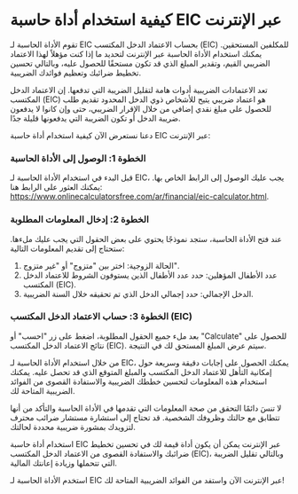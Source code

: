 كيفية استخدام أداة حاسبة EIC عبر الإنترنت
=========================================

تقوم الأداة الحاسبة لـ EIC بحساب الاعتماد الدخل المكتسب (EIC) للمكلفين المستحقين. يمكنك استخدام الأداة الحاسبة عبر الإنترنت لتحديد ما إذا كنت مؤهلاً لهذا الاعتماد الضريبي القيم، وتقدير المبلغ الذي قد تكون مستحقًا للحصول عليه، وبالتالي تحسين تخطيط ضرائبك وتعظيم فوائدك الضريبية.

تعد الاعتمادات الضريبية أدوات هامة لتقليل الضريبة التي تدفعها. إن الاعتماد الدخل المكتسب (EIC) هو اعتماد ضريبي يتيح للأشخاص ذوي الدخل المحدود تقديم طلب للحصول على مبلغ نقدي إضافي من خلال الإقرار الضريبي، حتى وإن كانوا لا يدفعون ضريبة الدخل أو تكون الضريبة التي يدفعونها قليلة جدًا.

دعنا نستعرض الآن كيفية استخدام أداة حاسبة EIC عبر الإنترنت:

### الخطوة 1: الوصول إلى الأداة الحاسبة

قبل البدء في استخدام الأداة الحاسبة لـ EIC، يجب عليك الوصول إلى الرابط الخاص بها. يمكنك العثور على الرابط هنا: <https://www.onlinecalculatorsfree.com/ar/financial/eic-calculator.html>.

### الخطوة 2: إدخال المعلومات المطلوبة

عند فتح الأداة الحاسبة، ستجد نموذجًا يحتوي على بعض الحقول التي يجب عليك ملءها. ستحتاج إلى تقديم المعلومات التالية:

1. الحالة الزوجية: اختر بين "متزوج" أو "غير متزوج".
2. عدد الأطفال المؤهلين: حدد عدد الأطفال الذين يستوفون الشروط للاعتماد الدخل المكتسب (EIC).
3. الدخل الإجمالي: حدد إجمالي الدخل الذي تم تحقيقه خلال السنة الضريبية.

### الخطوة 3: حساب الاعتماد الدخل المكتسب (EIC)

بعد ملء جميع الحقول المطلوبة، اضغط على زر "احسب" أو "Calculate" للحصول على نتائج الاعتماد الدخل المكتسب (EIC). سيتم عرض المبلغ المستحق لك في النتيجة.

من خلال استخدام الأداة الحاسبة لـ EIC، يمكنك الحصول على إجابات دقيقة وسريعة حول إمكانية التأهل للاعتماد الدخل المكتسب والمبلغ المتوقع الذي قد تحصل عليه. يمكنك استخدام هذه المعلومات لتحسين خططك الضريبية والاستفادة القصوى من الفوائد الضريبية المتاحة لك.

لا تنسَ دائمًا التحقق من صحة المعلومات التي تقدمها في الأداة الحاسبة والتأكد من أنها تتطابق مع حالتك وظروفك الشخصية. قد تحتاج إلى استشارة مستشار ضرائب محترف لتزويدك بمشورة ضريبية محددة لحالتك.

استخدام أداة حاسبة EIC عبر الإنترنت يمكن أن يكون أداة قيمة لك في تحسين تخطيط ضرائبك والاستفادة القصوى من الاعتماد الدخل المكتسب (EIC)، وبالتالي تقليل الضريبة التي تتحملها وزيادة إعانتك المالية.

استخدم الأداة الحاسبة لـ EIC عبر الإنترنت الآن واستفد من الفوائد الضريبية المتاحة لك!